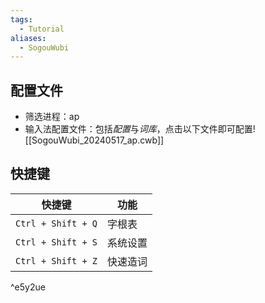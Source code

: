 ```yaml
---
tags:
  - Tutorial
aliases:
  - SogouWubi
---
```

## 配置文件
- 筛选进程：ap 
- 输入法配置文件：包括*配置*与*词库*，点击以下文件即可配置![[SogouWubi_20240517_ap.cwb]]
## 快捷键

| 快捷键                | 功能   |
| ------------------ | ---- |
| `Ctrl + Shift + Q` | 字根表  |
| `Ctrl + Shift + S` | 系统设置 |
| `Ctrl + Shift + Z` | 快速造词 |

^e5y2ue